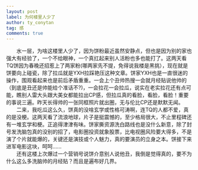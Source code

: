 ```yaml
---
layout: post
label: 为何楼里人少了
author: ty_conytan
tag: 感
comments: true
---
```


　　水一层，为啥这楼里人少了，因为饼粉最近虽然安静点，但也是因为别的家也强大有经验了，一个不给眼神，一个真扛起来别人活粉也多也能打了。这两天看TQ饼因为春晚还招惹上了两家粉(哪两家先不提，免得说我楼是黑挑），现在就是饼要向上碰瓷，除了拉瓜就是YXH拉踩艳压这种文章。饼家YXH也是一直很迷的操作，围观看起来也是前后矛盾重重。一会上个丑帅热搜一会就月经贴说他帅的（到底是丑还是帅能给个准话不?)，一会拉花一会拉瓜，说实在老实拉花还有点可能，瞧别人雷大头跟大美女都能拉出CP感，但拉瓜真的看脸，看脸，看脸！重要的事说三遍。昨天长得帅的一张同框照片就出圈，无与伦比CP还是默默无闻。   
　　二来，我吃瓜这么久，饼真的没啥玄学或性格可涛啊，连TQ的人都不爱，真的是没梗。这两天看了流浪地球，片子是挺震憾的，至少格局很大，不止里程碑还有一堆玄学和梗。正追得津津有味。饼家撕资源洗白路线也是没什么新意，除了封号发洗脑包真的没别的招了，电影圈投资就象股票，比电视圈风险要大得多，不是演了个片就能爆的，关键还是演技或个人魅力，真的要演员的立身之本。饼接下来进军电影这块，呵呵……   
　　还有这楼上次爆过一个营销号说饼介意别人说他丑，我倒是觉得真的，要不为什么这么多洗脑帅的月经贴？而且是遍布好几界。